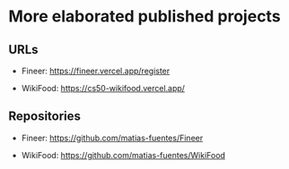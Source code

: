 # More elaborated published projects

## URLs

-   Fineer: https://fineer.vercel.app/register

-   WikiFood: https://cs50-wikifood.vercel.app/

## Repositories

-   Fineer: https://github.com/matias-fuentes/Fineer

-   WikiFood: https://github.com/matias-fuentes/WikiFood
